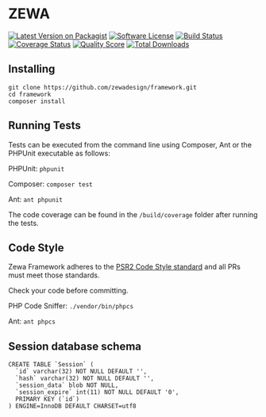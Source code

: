 # ZEWA #

[![Latest Version on Packagist][ico-version]][link-packagist]
[![Software License][ico-license]](LICENSE.md)
[![Build Status][ico-travis]][link-travis]
[![Coverage Status][ico-scrutinizer]][link-scrutinizer]
[![Quality Score][ico-code-quality]][link-code-quality]
[![Total Downloads][ico-downloads]][link-downloads]

## Installing ##
```
git clone https://github.com/zewadesign/framework.git
cd framework
composer install
```

## Running Tests ##

Tests can be executed from the command line using Composer, Ant or the PHPUnit executable as follows: 

PHPUnit: `phpunit`

Composer: `composer test`

Ant: `ant phpunit`

The code coverage can be found in the `/build/coverage` folder after running the tests.
 
## Code Style ##

Zewa Framework adheres to the [PSR2 Code Style standard](http://www.php-fig.org/psr/psr-2/) and all PRs must meet those standards. 

Check your code before committing.

PHP Code Sniffer: `./vendor/bin/phpcs`

Ant: `ant phpcs`

## Session database schema ##
```
CREATE TABLE `Session` (
  `id` varchar(32) NOT NULL DEFAULT '',
  `hash` varchar(32) NOT NULL DEFAULT '',
  `session_data` blob NOT NULL,
  `session_expire` int(11) NOT NULL DEFAULT '0',
  PRIMARY KEY (`id`)
) ENGINE=InnoDB DEFAULT CHARSET=utf8
```

[ico-version]: https://img.shields.io/packagist/v/zewa/framework.svg?style=flat-square
[ico-license]: https://img.shields.io/badge/license-MIT-brightgreen.svg?style=flat-square
[ico-travis]: https://img.shields.io/travis/zewadesign/framework/master.svg?style=flat-square
[ico-scrutinizer]: https://img.shields.io/scrutinizer/coverage/g/zewadesign/framework.svg?style=flat-square
[ico-code-quality]: https://img.shields.io/scrutinizer/g/zewadesign/framework.svg?style=flat-square
[ico-downloads]: https://img.shields.io/packagist/dt/zewa/framework.svg?style=flat-square

[link-packagist]: https://packagist.org/packages/zewa/framework
[link-travis]: https://travis-ci.org/zewadesign/framework
[link-scrutinizer]: https://scrutinizer-ci.com/g/zewadesign/framework/code-structure
[link-code-quality]: https://scrutinizer-ci.com/g/zewadesign/framework
[link-downloads]: https://packagist.org/packages/zewa/framework
[link-author]: https://github.com/zewadesign
